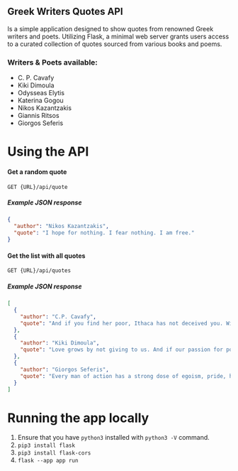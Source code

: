 ## Greek Writers Quotes API

Is a simple application designed to show quotes from renowned Greek writers and poets. Utilizing Flask, a minimal web server grants users access to a curated collection of quotes sourced from various books and poems.

### Writers & Poets available:

- C. P. Cavafy
- Kiki Dimoula
- Odysseas Elytis
- Katerina Gogou
- Nikos Kazantzakis
- Giannis Ritsos
- Giorgos Seferis

# Using the API

#### Get a random quote

```
GET {URL}/api/quote
```

##### Example JSON response

```json
{
  "author": "Nikos Kazantzakis",
  "quote": "I hope for nothing. I fear nothing. I am free."
}
```

#### Get the list with all quotes

```
GET {URL}/api/quotes
```

##### Example JSON response

```json
[
  {
    "author": "C.P. Cavafy",
    "quote": "And if you find her poor, Ithaca has not deceived you. Wise as you have become, with so much experience, you must already have understood what these Ithacas mean."
  },
  {
    "author": "Kiki Dimoula",
    "quote": "Love grows by not giving to us. And if our passion for poetry lives on and persists, it is because poetry offers us only its bits of lint."
  },
  {
    "author": "Giorgos Seferis",
    "quote": "Every man of action has a strong dose of egoism, pride, hardness, and cunning. But all those things will be regarded as high qualities if he can make them the means to achieve great ends."
  }
]
```

# Running the app locally
1. Ensure that you have ```python3``` installed with ```python3 -V``` command.
2. ```pip3 install flask```
3. ```pip3 install flask-cors```
4.  ```flask --app app run```

